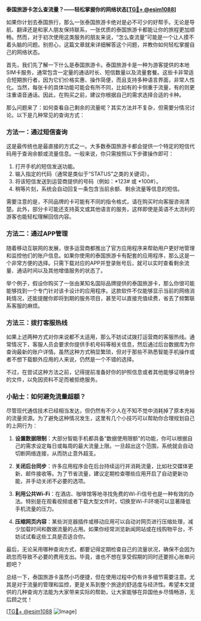 **泰国旅游卡怎么查流量？——轻松掌握你的网络状态[[TG💪+ @esim1088](https://t.me/s/esim1088)]**

如果你计划去泰国旅行，那么一张泰国旅游卡绝对是必不可少的好帮手。无论是导航、翻译还是和家人朋友保持联系，一张优质的泰国旅游卡都能让你的旅程更加顺畅。然而，对于初次使用这类服务的朋友来说，“怎么查流量”可能是一个让人摸不着头脑的问题。别担心，这篇文章就来详细解答这个问题，并教你如何轻松掌握自己的网络状态。

首先，我们先了解一下什么是泰国旅游卡。泰国旅游卡是一种为游客提供的本地SIM卡服务，通常包含一定量的通话时长、短信数量以及流量套餐。这些卡非常适合短期旅行者，因为它们价格实惠、操作简便，而且支持多种语言界面，非常人性化。当然，每张卡的具体功能可能会有所不同，比如有的卡侧重于流量，有的则更注重语音通话。因此，在购买之前，建议你根据自己的需求选择合适的卡种。

那么问题来了：如何查看自己剩余的流量呢？其实方法并不复杂，但需要分情况讨论。以下是几种常见的查询方式：

### 方法一：通过短信查询
这是最传统也是最直接的方式之一。大多数泰国旅游卡都会提供一个特定的短信代码用于查询余额或流量信息。一般来说，你只需按照以下步骤操作即可：

1. 打开手机的短信发送功能。
2. 输入指定的代码（通常是类似于“STATUS”之类的关键词）。
3. 将该短信发送到运营商提供的号码（例如：*123# 或 *100#）。
4. 稍等片刻，系统会自动回复一条包含当前余额、剩余流量等信息的短信。

需要注意的是，不同品牌的卡可能有不同的指令格式，请在购买时向客服咨询清楚。此外，部分卡可能还支持英文或其他语言的服务，这样即使是英语不太流利的游客也能轻松理解回信内容。

### 方法二：通过APP管理
随着移动互联网的发展，很多运营商都推出了官方应用程序来帮助用户更好地管理和监控他们的账户信息。如果你使用的泰国旅游卡有配套的应用程序，那么这是一个非常方便的选择。只需下载对应的APP并登录账号后，就可以实时查看剩余流量、通话时间以及其他增值服务的状态了。

举个例子，假设你购买了一张由某知名国际品牌提供的泰国旅游卡，那么你很可能能够找到一个专门针对该卡设计的应用程序。这款软件不仅能够显示当前的网络消耗情况，还能提醒你即将到期的服务项目，甚至可以直接充值续费，省去了频繁联系客服的麻烦。

### 方法三：拨打客服热线
如果上述两种方式对你来说都不太适用，那么不妨试试拨打运营商的客服热线。通常情况下，客服人员会要求你提供手机号码等相关信息，然后通过后台数据库为你查询最新的账户详情。虽然这种方式稍显繁琐，但对于那些不熟悉智能手机操作或者不想下载额外应用的人来说，仍然是一个不错的选择。

不过，在尝试这种方法之前，记得提前准备好你的护照信息或者其他能够证明身份的文件，以免因资料不足而被拒绝服务。

### 小贴士：如何避免流量超额？
尽管现代通信技术已经相当发达，但仍然有不少人在不知不觉中消耗掉了原本充裕的流量资源。为了避免这种情况发生，这里有几个小技巧可以帮助你合理规划自己的上网行为：

1. **设置数据限制**：大部分智能手机都具备“数据使用限额”的功能，你可以根据自己的需求设定每日或每周的最大流量上限。一旦超出这个范围，系统就会自动切断网络连接，从而防止意外超支。

2. **关闭后台同步**：许多应用程序会在后台持续运行并消耗流量，比如社交媒体更新、邮件接收等。为了节省流量，建议定期检查哪些应用开启了自动更新功能，并手动关闭不必要的选项。

3. **利用公共Wi-Fi**：在酒店、咖啡馆等地寻找免费的Wi-Fi信号也是一种有效的办法。特别是在观看视频或者下载大型文件时，切换至Wi-Fi环境可以显著降低手机流量的压力。

4. **压缩网页内容**：某些浏览器插件或移动应用可以自动对网页进行压缩处理，减少加载时间和数据流量的占用。如果你经常浏览新闻网站或在线购物平台，不妨试试看这些工具是否适合你。

最后，无论采用哪种查询方式，都要记得定期检查自己的流量状况，确保不会因为疏忽而导致不必要的费用支出。毕竟，谁也不想在享受假期的同时还要担心账单问题吧？

总结一下，泰国旅游卡虽然小巧便捷，但在使用过程中仍有许多细节需要注意。尤其是对于流量的管理和监控，更是关系到整个旅途的舒适度与经济性。希望本文提供的几种查询方法能为大家带来实际的帮助，让大家能够在异国他乡尽情畅游，无后顾之忧！

[[TG💪+ @esim1088](https://t.me/s/esim1088) ![Image](https://i.postimg.cc/4NQfJmqS/Snipaste-2025-05-13-00-14-12.png)]
